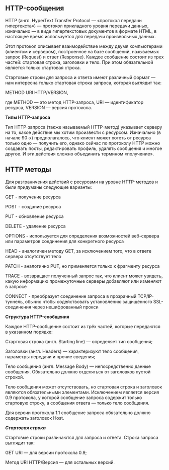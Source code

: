 ## HTTP-сообщения

HTTP (англ. HyperText Transfer Protocol — «протокол передачи гипертекста») — протокол прикладного уровня передачи данных, изначально — в виде гипертекстовых документов в формате HTML, в настоящее время используется для передачи произвольных данных.

Этот протокол описывает взаимодействие между двумя компьютерами (клиентом и сервером), построенное на базе сообщений, называемых запрос (Request) и ответ (Response). Каждое сообщение состоит из трех частей: стартовая строка, заголовки и тело. При этом обязательной является только стартовая строка.

Стартовые строки для запроса и ответа имеют различный формат — нам интересна только стартовая строка запроса, которая выглядит так:

METHOD URI HTTP/VERSION,

где METHOD — это метод HTTP-запроса, URI — идентификатор ресурса, VERSION — версия протокола.

**Типы HTTP-запроса**

Тип HTTP-запроса (также называемый HTTP-метод) указывает серверу на то, какое действие мы хотим произвести с ресурсом. Изначально (в начале 90-х) предполагалось, что клиент может хотеть от ресурса только одно — получить его, однако сейчас по протоколу HTTP можно создавать посты, редактировать профиль, удалять сообщения и многое другое. И эти действия сложно объединить термином «получение».

## HTTP методы
Для разграничения действий с ресурсами на уровне HTTP-методов и были придуманы следующие варианты:

GET - получение ресурса

POST - создание ресурса

PUT - обновление ресурса

DELETE - удаление ресурса

OPTIONS - используется для определения возможностей веб-сервера или параметров соединения для конкретного ресурса

HEAD - аналогичен методу GET, за исключением того, что в ответе сервера отсутствует тело

PATCH - аналогично PUT, но применяется только к фрагменту ресурса

TRACE - возвращает полученный запрос так, что клиент может увидеть, какую информацию промежуточные серверы добавляют или изменяют в запросе

CONNECT - преобразует соединение запроса в прозрачный TCP/IP-туннель, обычно чтобы содействовать установлению защищённого SSL-соединения через нешифрованный прокси

**Структура HTTP-сообщения**

Каждое HTTP-сообщение состоит из трёх частей, которые передаются в указанном порядке:

Стартовая строка (англ. Starting line) — определяет тип сообщения;

Заголовки (англ. Headers) — характеризуют тело сообщения, параметры передачи и прочие сведения;

Тело сообщения (англ. Message Body) — непосредственно данные сообщения. Обязательно должно отделяться от заголовков пустой строкой.

Тело сообщения может отсутствовать, но стартовая строка и заголовок являются обязательными элементами. Исключением является версия 0.9 протокола, у которой сообщение запроса содержит только стартовую строку, а сообщения ответа — только тело сообщения.

Для версии протокола 1.1 сообщение запроса обязательно должно содержать заголовок Host.

***Стартовая строка***

Стартовые строки различаются для запроса и ответа. Строка запроса выглядит так:

GET URI — для версии протокола 0.9;

Метод URI HTTP/Версия — для остальных версий.



